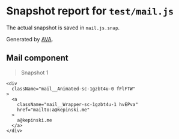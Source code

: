 # Snapshot report for `test/mail.js`

The actual snapshot is saved in `mail.js.snap`.

Generated by [AVA](https://ava.li).

## Mail component

> Snapshot 1

    <div
      className="mail__Animated-sc-1gzbt4u-0 fFlFTW"
    >
      <a
        className="mail__Wrapper-sc-1gzbt4u-1 hvEPva"
        href="mailto:a@kepinski.me"
      >
        a@kepinski.me
      </a>
    </div>
